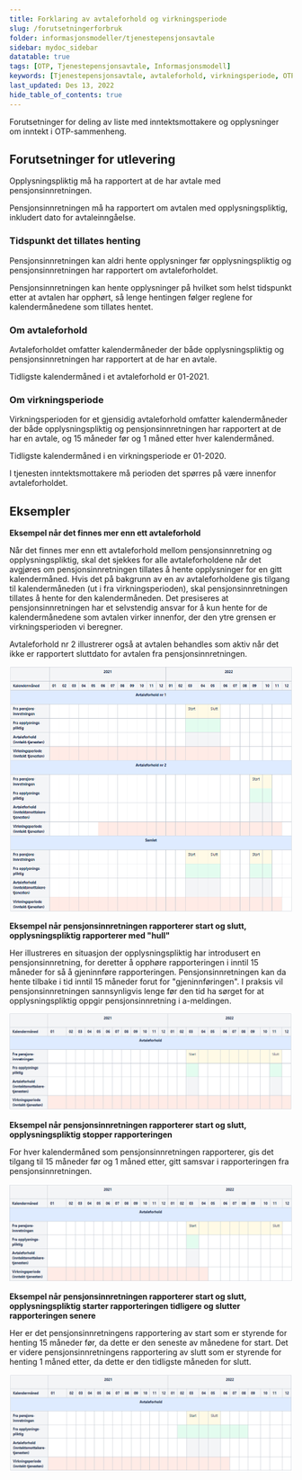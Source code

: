 ```yaml
---
title: Forklaring av avtaleforhold og virkningsperiode
slug: /forutsetningerforbruk
folder: informasjonsmodeller/tjenestepensjonsavtale
sidebar: mydoc_sidebar
datatable: true
tags: [OTP, Tjenestepensjonsavtale, Informasjonsmodell]
keywords: [Tjenestepensjonsavtale, avtaleforhold, virkningsperiode, OTP]
last_updated: Des 13, 2022
hide_table_of_contents: true
---
```

<Summary>Forutsetninger for deling av liste med inntektsmottakere og opplysninger om inntekt i OTP-sammenheng.</Summary>

## Forutsetninger for utlevering

Opplysningspliktig må ha rapportert at de har avtale med pensjonsinnretningen.

Pensjonsinnretningen må ha rapportert om avtalen med opplysningspliktig, inkludert dato for avtaleinngåelse.

### Tidspunkt det tillates henting

Pensjonsinnretningen kan aldri hente opplysninger før opplysningspliktig og pensjonsinnretningen har rapportert om avtaleforholdet.

Pensjonsinnretningen kan hente opplysninger på hvilket som helst tidspunkt etter at avtalen har opphørt, så lenge hentingen følger reglene for kalendermånedene som tillates hentet.

### Om avtaleforhold

Avtaleforholdet omfatter kalendermåneder der både opplysningspliktig og pensjonsinnretningen har rapportert at de har en avtale.

Tidligste kalendermåned i et avtaleforhold er 01-2021.

### Om virkningsperiode

Virkningsperioden for et gjensidig avtaleforhold omfatter kalendermåneder der både opplysningspliktig og pensjonsinnretningen har rapportert at de har en avtale, og 15 måneder før og 1 måned etter hver kalendermåned.

Tidligste kalendermåned i en virkningsperiode er 01-2020.

I tjenesten inntektsmottakere må perioden det spørres på være innenfor avtaleforholdet.

## Eksempler

**Eksempel når det finnes mer enn ett avtaleforhold**

Når det finnes mer enn ett avtaleforhold mellom pensjonsinnretning og opplysningspliktig, skal det sjekkes for alle avtaleforholdene når det avgjøres om pensjonsinnretningen tillates å hente opplysninger for en gitt kalendermåned. Hvis det på bakgrunn av en av avtaleforholdene gis tilgang til kalendermåneden (ut i fra virkningsperioden), skal pensjonsinnretningen tillates å hente for den kalendermåneden. Det presiseres at pensjonsinnretningen har et selvstendig ansvar for å kun hente for de kalendermånedene som avtalen virker innenfor, der den ytre grensen er virkningsperioden vi beregner.

Avtaleforhold nr 2 illustrerer også at avtalen behandles som aktiv når det ikke er rapportert sluttdato for avtalen fra pensjonsinnretningen.

![OTP_Eksempel1](../../../static/download/OTP_Eksempel_1.png)


**Eksempel når pensjonsinnretningen rapporterer start og slutt, opplysningspliktig rapporterer med "hull"**

Her illustreres en situasjon der opplysningspliktig har introdusert en pensjonsinnretning, for deretter å opphøre rapporteringen i inntil 15 måneder for så å gjeninnføre rapporteringen. Pensjonsinnretningen kan da hente tilbake i tid inntil 15 måneder forut for "gjeninnføringen". I praksis vil pensjonsinnretningen sannsynligvis lenge før den tid ha sørget for at opplysningspliktig oppgir pensjonsinnretning i a-meldingen. 

![OTP_Eksempel1](../../../static/download/OTP_Eksempel_2.png)


**Eksempel når pensjonsinnretningen rapporterer start og slutt, opplysningspliktig stopper rapporteringen**

For hver kalendermåned som pensjonsinnretningen rapporterer, gis det tilgang til 15 måneder før og 1 måned etter, gitt samsvar i rapporteringen fra pensjonsinnretningen.

![OTP_Eksempel1](../../../static/download/OTP_Eksempel_3.png)


**Eksempel når pensjonsinnretningen rapporterer start og slutt, opplysningspliktig starter rapporteringen tidligere og slutter rapporteringen senere**

Her er det pensjonsinnretningens rapportering av start som er styrende for henting 15 måneder før, da dette er den seneste av månedene for start. Det er videre pensjonsinnretningens rapportering av slutt som er styrende for henting 1 måned etter, da dette er den tidligste måneden for slutt.

![OTP_Eksempel1](../../../static/download/OTP_Eksempel_4.png)
